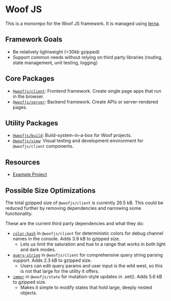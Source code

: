 # Woof JS

This is a monorepo for the Woof JS framework. It is managed using [lerna](https://lerna.js.org/).

## Framework Goals

- Be relatively lightweight (<30kb gzipped)
- Support common needs without relying on third party libraries (routing, state management, unit testing, logging)

## Core Packages

- [`@woofjs/client`](./packages/client/README.md): Frontend framework. Create single page apps that run in the browser.
- [`@woofjs/server`](./packages/server/README.md): Backend framework. Create APIs or server-rendered pages.

## Utility Packages

- [`@woofjs/build`](./packages/build/README.md): Build-system-in-a-box for Woof projects.
- [`@woofjs/view`](./packages/view/README.md): Visual testing and development environment for `@woofjs/client` components.

## Resources

- [Example Project](./packages/examples/README.md)

## Possible Size Optimizations

The total gzipped size of `@woofjs/client` is currently 26.5 kB. This could be reduced further by removing dependencies and narrowing some functionality.

These are the current third party dependencies and what they do:

- [`color-hash`](https://bundlephobia.com/package/color-hash@2.0.1) in `@woofjs/client` for deterministic colors for debug channel names in the console. Adds 3.9 kB to gzipped size.
  - Lets us limit the saturation and hue to a range that works in both light and dark modes.
- [`query-string`](https://bundlephobia.com/package/query-string@7.1.1) in `@woofjs/client` for comprehensive query string parsing support. Adds 2.3 kB to gzipped size.
  - Users can edit query params and user input is the wild west, so this is not that large for the utility it offers.
- [`immer`](https://bundlephobia.com/package/immer@9.0.14) in `@woofjs/state` for mutation-style updates in .set(). Adds 5.6 kB to gzipped size.
  - Makes it simple to modify states that hold large, deeply nested objects.

